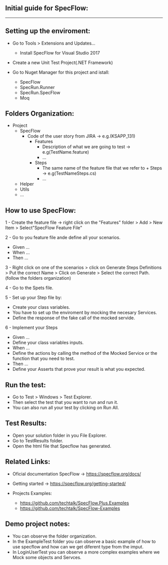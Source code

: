## Initial guide for SpecFlow:
---------------------------

Setting up the enviroment:
--------------------------

- Go to Tools > Extensions and Updates…
	- Install SpecFlow for Visual Studio 2017

- Create a new Unit Test Project(.NET Framework)
- Go to Nuget Manager for this project and istall:
	- SpecFlow
	- SpecRun.Runner
	- SpecRun.SpecFlow
	- Moq

Folders Organization:
---------------------
- Project
	- SpecFlow
		- Code of the user story from JIRA -> e.g.(KSAPP_131)
			- Features
				- Description of what we are going to test -> e.g(TestName.feature)
				- …
			- Steps
				- The same name of the feature file that we refer to + Steps -> e.g(TestNameSteps.cs)
				- …
	- Helper
	- Utils
	- …

How to use SpecFlow:
--------------------

1 - Create the feature file -> right click on the "Features" folder > Add > New Item > Select"SpecFlow Feature File"

2 - Go to you feature file ande define all your scenarios.
- Given …
- When …
- Then …

3 - Right click on one of the scenarios > click on Generate Steps Definitions > Put the correct Name > Click on Generate > Select the correct Path.(follow the folders organization)

4 - Go to the Spets file.

5 - Set up your Step file by:
- Create your class variables.
- You have to set up the enviroment by mocking the necesary Services.
- Define the response of the fake call of the mocked servide.
	
6 - Implement your Steps
- Given …
- Define your class variables inputs.
- When …
- Define the actions by calling the method of the Mocked Service or the function that you need to test.
- Then …
- Define your Asserts that prove your result is what you expected.

Run the test:
-------------

- Go to Test > Windows > Test Explorer.
- Then select the test that you want to run and run it.
- You can also run all your test by clicking on Run All.

Test Results:
-------------

- Open your solution folder in you File Explorer.
- Go to TestResults folder.
- Open the html file that Specflow has generated.

Related Links:
--------------

- Oficial documentation SpecFlow -> https://specflow.org/docs/
- Getting started -> https://specflow.org/getting-started/

- Projects Examples: 
	- https://github.com/techtalk/SpecFlow.Plus.Examples
	- https://github.com/techtalk/SpecFlow-Examples

Demo project notes:
-------------------

- You can observe the folder organization.
- In the ExampleTest folder you can observe a basic example of how to use specflow and how can we get diferent type from the imput.
- In LoginUserTest you can observe a more complex examples where we Mock some objects and Servces.






